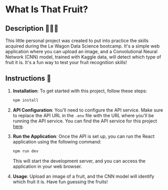 # What Is That Fruit?

## Description 🍏🍌🍊

This little personal project was created to put into practice the skills acquired during the Le Wagon Data Science bootcamp. It's a simple web application where you can upload an image, and a Convolutional Neural Network (CNN) model, trained with Kaggle data, will detect which type of fruit it is. It's a fun way to test your fruit recognition skills!

## Instructions 📝

1. **Installation**: To get started with this project, follow these steps:

   ```bash
   npm install
   ```

2. **API Configuration**: You'll need to configure the API service. Make sure to replace the API URL in the `.env` file with the URL where you'll be running the API service. You can find the API service for this project [here](https://github.com/nachmz42/what-is-that-fruit-back).

3. **Run the Application**: Once the API is set up, you can run the React application using the following command:

   ```bash
   npm run dev
   ```

   This will start the development server, and you can access the application in your web browser.

4. **Usage**: Upload an image of a fruit, and the CNN model will identify which fruit it is. Have fun guessing the fruits!
